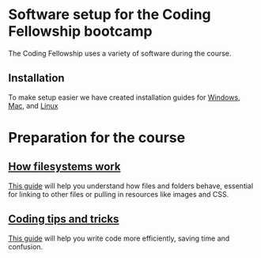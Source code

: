 # Software setup for the Coding Fellowship bootcamp

The Coding Fellowship uses a variety of software during the course.

## Installation

To make setup easier we have created installation guides for [Windows](https://github.com/develop-me/setup/tree/master/windows), [Mac](https://github.com/develop-me/setup/tree/master/mac), and [Linux](https://github.com/develop-me/setup/tree/master/linux)


# Preparation for the course

## [How filesystems work](https://github.com/develop-me/setup/tree/master/filesystems.md)

[This guide](https://github.com/develop-me/setup/tree/master/filesystems.md) will help you understand how files and folders behave, essential for linking to other files or pulling in resources like images and CSS.

## [Coding tips and tricks](https://github.com/develop-me/setup/tree/master/tips_tricks.md)

[This guide](https://github.com/develop-me/setup/tree/master/tips_tricks.md) will help you write code more efficiently, saving time and confusion.
